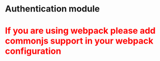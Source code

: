 # Authentication module

# <span style="color: #ff0000;">If you are using webpack please add commonjs support in your webpack configuration</span>